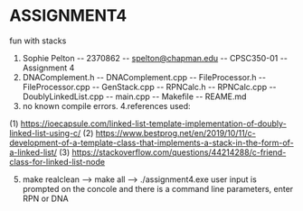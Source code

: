 # ASSIGNMENT4
fun with stacks

1. Sophie Pelton -- 2370862 -- spelton@chapman.edu -- CPSC350-01 -- Assignment 4
2. DNAComplement.h -- DNAComplement.cpp -- FileProcessor.h -- FileProcessor.cpp -- GenStack.cpp -- RPNCalc.h -- RPNCalc.cpp -- DoublyLinkedList.cpp -- main.cpp -- Makefile -- REAME.md
3. no known compile errors. 
4.references used: 

(1) https://ioecapsule.com/linked-list-template-implementation-of-doubly-linked-list-using-c/
(2) https://www.bestprog.net/en/2019/10/11/c-development-of-a-template-class-that-implements-a-stack-in-the-form-of-a-linked-list/
(3) https://stackoverflow.com/questions/44214288/c-friend-class-for-linked-list-node

5. make realclean --> make all --> ./assignment4.exe
  user input is prompted on the concole and there is a command line parameters, enter RPN or DNA
